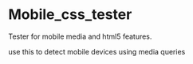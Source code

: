 Mobile_css_tester
=================

Tester for mobile media and html5 features.

use this to detect mobile devices using media queries
